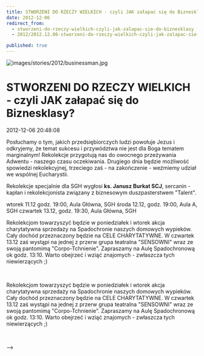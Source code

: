 ```yaml
---
title: STWORZENI DO RZECZY WIELKICH - czyli JAK załapać się do Biznesklasy?
date: 2012-12-06
redirect_from: 
  - stworzeni-do-rzeczy-wielkich-czyli-jak-zalapac-sie-do-biznesklasy
  - 2012/2012.12.06-stworzeni-do-rzeczy-wielkich-czyli-jak-zalapac-sie-do-biznesklasy

published: true
---
```



![images/stories/2012/businessman.jpg](images/stories/2012/businessman.jpg)

# STWORZENI DO RZECZY WIELKICH - czyli JAK załapać się do Biznesklasy?  

<time>2012-12-06 20:48:08</time>



Posłuchamy o tym, jakich przedsiębiorczych ludzi powołuje Jezus i  odkryjemy, że temat sukcesu i przywództwa nie jest dla Boga tematem  marginalnym!
 Rekolekcje przygotują nas do owocnego przeżywania  Adwentu - naszego czasu oczekiwania. Drugiego dnia będzie możliwość  spowiedzi rekolekcyjnej, trzeciego zaś - na zakończenie - weźmiemy  udział we wspólnej Eucharystii.
 
 Rekolekcje specjalnie dla SGH  wygłosi **ks. Janusz Burkat SCJ**, sercanin - kapłan i rekolekcjonista  związany z biznesowym duszpasterstwem "Talent".
 
 wtorek 11.12 godz. 19:00, Aula Główna, SGH
 środa 12.12, godz. 19:00, Aula A, SGH
 czwartek 13.12, godz. 19:30, Aula Główna, SGH

<!--{{intro-break}}-->

 Rekolekcjom towarzyszyć będzie w poniedziałek i wtorek akcja  charytatywna sprzedaży na Spadochronie naszych domowych wypieków. Cały  dochód przeznaczony będzie na CELE CHARYTATYWNE.
 W czwartek 13.12  zaś wystąpi na jednej z przerw grupa teatralna "SENSOWNI" wraz ze swoją  pantomimą "Corpo-Tchnienie". Zapraszamy na Aulę Spadochronową ok godz.  13:10.
 Warto obejrzeć i wziąć znajomych - zwłaszcza tych niewierzących ;)

 


<!--CONTENT FROM OLD SERVER (jos before 2013): 

Posłuchamy o tym, jakich przedsiębiorczych ludzi powołuje Jezus i  odkryjemy, że temat sukcesu i przywództwa nie jest dla Boga tematem  marginalnym!
 Rekolekcje przygotują nas do owocnego przeżywania  Adwentu - naszego czasu oczekiwania. Drugiego dnia będzie możliwość  spowiedzi rekolekcyjnej, trzeciego zaś - na zakończenie - weźmiemy  udział we wspólnej Eucharystii.
 
 Rekolekcje specjalnie dla SGH  wygłosi **ks. Janusz Burkat SCJ**, sercanin - kapłan i rekolekcjonista  związany z biznesowym duszpasterstwem "Talent".
 
 wtorek 11.12 godz. 19:00, Aula Główna, SGH
 środa 12.12, godz. 19:00, Aula A, SGH
 czwartek 13.12, godz. 19:30, Aula Główna, SGH


<!--{{intro-break}}-->


 Rekolekcjom towarzyszyć będzie w poniedziałek i wtorek akcja  charytatywna sprzedaży na Spadochronie naszych domowych wypieków. Cały  dochód przeznaczony będzie na CELE CHARYTATYWNE.
 W czwartek 13.12  zaś wystąpi na jednej z przerw grupa teatralna "SENSOWNI" wraz ze swoją  pantomimą "Corpo-Tchnienie". Zapraszamy na Aulę Spadochronową ok godz.  13:10.
 Warto obejrzeć i wziąć znajomych - zwłaszcza tych niewierzących ;)

 

-->

<!--{{json:{"created_date":"2012-12-06 20:48:08","publish_down":"0000-00-00 00:00:00","id":"1154"}}}-->